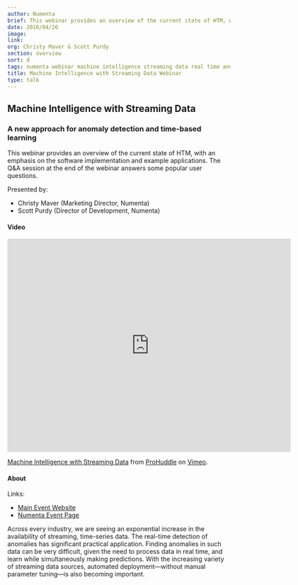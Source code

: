 ```yaml
---
author: Numenta
brief: This webinar provides an overview of the current state of HTM, with an emphasis on the software implementation and example applications. The Q&A session at the end of the webinar answers some popular user questions.
date: 2016/04/26
image:
link:
org: Christy Maver & Scott Purdy
section: overview
sort: d
tags: numenta webinar machine intelligence streaming data real time anomaly detection
title: Machine Intelligence with Streaming Data Webinar
type: talk
---
```


## Machine Intelligence with Streaming Data
### A new approach for anomaly detection and time-based learning

This webinar provides an overview of the current state of HTM, with an emphasis
on the software implementation and example applications. The Q&A session at the
end of the webinar answers some popular user questions.

Presented by:
* Christy Maver (Marketing Director, Numenta)
* Scott Purdy (Director of Development, Numenta)

#### Video

<iframe src="https://player.vimeo.com/video/164320064?title=0&byline=0&portrait=0" width="640" height="481" frameborder="0" webkitallowfullscreen mozallowfullscreen allowfullscreen></iframe> <p><a href="https://vimeo.com/164320064">Machine Intelligence with Streaming Data</a> from <a href="https://vimeo.com/formspider">ProHuddle</a> on <a href="https://vimeo.com">Vimeo</a>.</p>

#### About

Links:
* [Main Event Website](http://www.prohuddle.com/webinars/ChristyAndScott/Machine_Intelligence_with_Streaming_Data_A_New_Approach.php)
* [Numenta Event Page](/events/numenta-webinar.html)

Across every industry, we are seeing an exponential increase in the availability
of streaming, time-series data. The real-time detection of anomalies has
significant practical application. Finding anomalies in such data can be very
difficult, given the need to process data in real time, and learn while
simultaneously making predictions. With the increasing variety of streaming data
sources, automated deployment—without manual parameter tuning—is also becoming
important.
